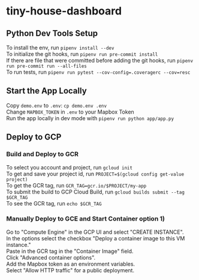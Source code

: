 # tiny-house-dashboard

## Python Dev Tools Setup
To install the env, run `pipenv install --dev`  
To initialize the git hooks, run `pipenv run pre-commit install`  
If there are file that were committed before adding the git hooks, run `pipenv run pre-commit run --all-files`  
To run tests, run `pipenv run pytest --cov-config=.coveragerc --cov=resc`  

## Start the App Locally
Copy `demo.env` to `.env`: `cp demo.env .env`  
Change `MAPBOX_TOKEN` in `.env` to your Mapbox Token  
Run the app locally in dev mode with `pipenv run python app/app.py`  

## Deploy to GCP
### Build and Deploy to GCR
To select you account and project, run `gcloud init`  
To get and save your project id, run `PROJECT=$(gcloud config get-value project)`  
To get the GCR tag, run `GCR_TAG=gcr.io/$PROJECT/my-app`  
To submit the build to GCP Cloud Build, run `gcloud builds submit --tag $GCR_TAG`  
To see the GCR tag, run `echo $GCR_TAG`  

### Manually Deploy to GCE and Start Container option 1)
Go to "Compute Engine" in the GCP UI and select "CREATE INSTANCE".  
In the options select the checkbox "Deploy a container image to this VM instance."  
Paste in the GCR tag in the "Container Image" field.  
Click "Advanced container options".  
Add the Mapbox token as an environment variables.  
Select "Allow HTTP traffic" for a public deployment.  


